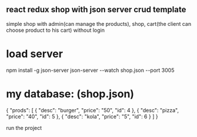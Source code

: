 ## react redux shop with json server crud template
simple shop with admin(can manage the products), shop, cart(the client can choose product to his cart)
without login
# load server
npm install -g json-server
json-server --watch shop.json --port 3005

# my database: (shop.json)
{
  "prods": [
    {
      "desc": "burger",
      "price": "50",
      "id": 4
    },
    {
      "desc": "pizza",
      "price": "40",
      "id": 5
    },
    {
      "desc": "kola",
      "price": "5",
      "id": 6
    }
  ]
}


run the project